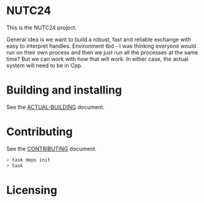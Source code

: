 # NUTC24

This is the NUTC24 project.

General idea is we want to build a robust, fast and reliable exchange with easy to interpret handles. Environment tbd - I was thinking everyone would run on their own process and then we just run all the processes at the same time? But we can work with how that will work. In either case, the actual system will need to be in Cpp.

# Building and installing

See the [ACTUAL-BUILDING](ACTUAL-BUILDING.md) document.

# Contributing

See the [CONTRIBUTING](CONTRIBUTING.md) document.

```sh
> task deps init
> task
```

# Licensing

<!--
Please go to https://choosealicense.com/licenses/ and choose a license that
fits your needs. The recommended license for a project of this type is the
GNU AGPLv3.
-->

